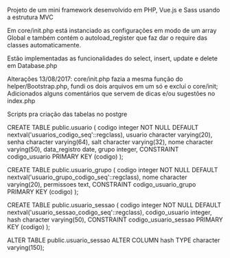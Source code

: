 Projeto de um mini framework desenvolvido em PHP, Vue.js e Sass usando a estrutura MVC

Em core/init.php está instanciado as configurações em modo de um array Global e também contém o
autoload_register que faz dar o require das classes automaticamente.

Estão implementadas as funcionalidades do select, insert, update e delete em Database.php

Alterações 13/08/2017:
core/init.php fazia a mesma função do helper/Bootstrap.php, fundi os dois arquivos em um só e excluí o core/init;
Adicionados alguns comentários que servem de dicas e/ou sugestões no index.php


Scripts pra criação das tabelas no postgre

CREATE TABLE public.usuario
(
  codigo integer NOT NULL DEFAULT nextval('usuarios_codigo_seq'::regclass),
  usuario character varying(20),
  senha character varying(64),
  salt character varying(32),
  nome character varying(50),
  data_registro date,
  grupo integer,
  CONSTRAINT codigo_usuario PRIMARY KEY (codigo)
);

CREATE TABLE public.usuario_grupo
(
  codigo integer NOT NULL DEFAULT nextval('usuario_grupo_codigo_seq'::regclass),
  nome character varying(20),
  permissoes text,
  CONSTRAINT codigo_usuario_grupo PRIMARY KEY (codigo)
);

CREATE TABLE public.usuario_sessao
(
  codigo integer NOT NULL DEFAULT nextval('usuario_sessao_codigo_seq'::regclass),
  codigo_usuario integer,
  hash character varying(50),
  CONSTRAINT codigo_usuario_sessao PRIMARY KEY (codigo)
);

ALTER TABLE public.usuario_sessao
   ALTER COLUMN hash TYPE character varying(150);
